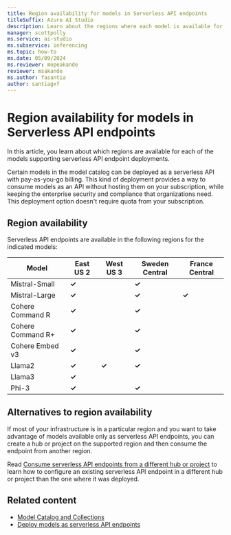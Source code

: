 ```yaml
---
title: Region availability for models in Serverless API endpoints
titleSuffix: Azure AI Studio
description: Learn about the regions where each model is available for deployment in serverless API endpoints.
manager: scottpolly
ms.service: ai-studio
ms.subservice: inferencing
ms.topic: how-to
ms.date: 05/09/2024
ms.reviewer: mopeakande
reviewer: msakande
ms.author: fasantia
author: santiagxf
---
```


# Region availability for models in Serverless API endpoints

In this article, you learn about which regions are available for each of the models supporting serverless API endpoint deployments.

Certain models in the model catalog can be deployed as a serverless API with pay-as-you-go billing. This kind of deployment provides a way to consume models as an API without hosting them on your subscription, while keeping the enterprise security and compliance that organizations need. This deployment option doesn't require quota from your subscription.

## Region availability

Serverless API endpoints are available in the following regions for the indicated models:

| Model             | East US 2   | West US 3      | Sweden Central | France Central |
| ----------------- | ----------- | -------------- | -------------- | -------------- |
| Mistral-Small     | **&check;** |                | **&check;**    |                |
| Mistral-Large     | **&check;** |                | **&check;**    | **&check;**    |
| Cohere Command R  | **&check;** |                | **&check;**    |                |
| Cohere Command R+ | **&check;** |                | **&check;**    |                |
| Cohere Embed v3   | **&check;** |                | **&check;**    |                |
| Llama2            | **&check;** | **&check;**    | **&check;**    |                |
| Llama3            | **&check;** |                |                |                |
| Phi-3             | **&check;** |                | **&check;**    |                |

## Alternatives to region availability

If most of your infrastructure is in a particular region and you want to take advantage of models available only as serverless API endpoints, you can create a hub or project on the supported region and then consume the endpoint from another region. 

Read [Consume serverless API endpoints from a different hub or project](deploy-models-serverless-connect.md) to learn how to configure an existing serverless API endpoint in a different hub or project than the one where it was deployed.

## Related content

- [Model Catalog and Collections](model-catalog.md)
- [Deploy models as serverless API endpoints](deploy-models-serverless.md)


